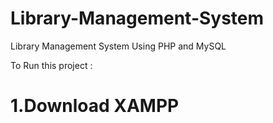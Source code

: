   # Library-Management-System
Library Management System Using PHP and MySQL

To Run this project :

# 1.Download XAMPP
